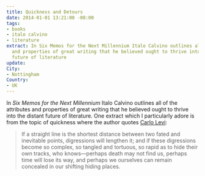 ```yaml
---
title: Quickness and Detours
date: 2014-01-01 13:21:00 -08:00
tags:
- books
- italo calvino
- literature
extract: In Six Memos for the Next Millennium Italo Calvino outlines all of the attributes
  and properties of great writing that he believed ought to thrive into the distant
  future of literature
update: 
City:
- Nottingham
Country:
- UK
---
```


In *Six Memos for the Next Millennium* Italo Calvino outlines all of the attributes and properties of great writing that he believed ought to thrive into the distant future of literature. One extract which I particularly adore is from the topic of quickness where the author quotes [Carlo Levi](http://en.wikipedia.org/wiki/Carlo_Levi):

> If a straight line is the shortest distance between two fated and inevitable points, digressions will lengthen it; and if these digressions become so complex, so tangled and tortuous, so rapid as to hide their own tracks, who knows—perhaps death may not find us, perhaps time will lose its way, and perhaps we ourselves can remain concealed in our shifting hiding places.
